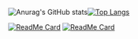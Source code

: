 
![Anurag's GitHub stats](https://github-readme-stats.vercel.app/api?username=ThiagoJv-pro&theme=midnight-purple&show_icons=true)[![Top Langs](https://github-readme-stats.vercel.app/api/top-langs/?username=ThiagoJv-pro&theme=midnight-purple&layout=compact)](https://github.com/anuraghazra/github-readme-stats)

[![ReadMe Card](https://github-readme-stats.vercel.app/api/pin/?username=ThiagoJv-pro&repo=FreeCodeCamp-Challenges&theme=midnight-purple)](https://github.com/ThiagoJv-pro/FreeCodeCamp-Challenges)
[![ReadMe Card](https://github-readme-stats.vercel.app/api/pin/?username=ThiagoJv-pro&repo=FreeCodeCamp-Challenges&theme=midnight-purple)](https://github.com/ThiagoJv-pro/Bnout-blog)


